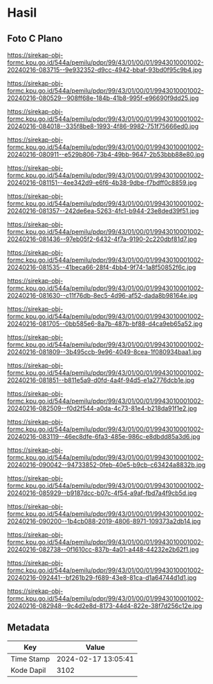 # Hasil

## Foto C Plano

https://sirekap-obj-formc.kpu.go.id/544a/pemilu/pdpr/99/43/01/00/01/9943010001002-20240216-083715--9e932352-d9cc-4942-bbaf-93bd0f95c9b4.jpg

https://sirekap-obj-formc.kpu.go.id/544a/pemilu/pdpr/99/43/01/00/01/9943010001002-20240216-080529--908ff68e-184b-41b8-995f-e96690f9dd25.jpg

https://sirekap-obj-formc.kpu.go.id/544a/pemilu/pdpr/99/43/01/00/01/9943010001002-20240216-084018--335f8be8-1993-4f86-9982-751f75666ed0.jpg

https://sirekap-obj-formc.kpu.go.id/544a/pemilu/pdpr/99/43/01/00/01/9943010001002-20240216-080911--e529b806-73b4-49bb-9647-2b53bbb88e80.jpg

https://sirekap-obj-formc.kpu.go.id/544a/pemilu/pdpr/99/43/01/00/01/9943010001002-20240216-081151--4ee342d9-e6f6-4b38-9dbe-f7bdff0c8859.jpg

https://sirekap-obj-formc.kpu.go.id/544a/pemilu/pdpr/99/43/01/00/01/9943010001002-20240216-081357--242de6ea-5263-4fc1-b944-23e8ded39f51.jpg

https://sirekap-obj-formc.kpu.go.id/544a/pemilu/pdpr/99/43/01/00/01/9943010001002-20240216-081436--97eb05f2-6432-4f7a-9190-2c220dbf81d7.jpg

https://sirekap-obj-formc.kpu.go.id/544a/pemilu/pdpr/99/43/01/00/01/9943010001002-20240216-081535--41beca66-28f4-4bb4-9f74-1a8f50852f6c.jpg

https://sirekap-obj-formc.kpu.go.id/544a/pemilu/pdpr/99/43/01/00/01/9943010001002-20240216-081630--c11f76db-8ec5-4d96-af52-dada8b98164e.jpg

https://sirekap-obj-formc.kpu.go.id/544a/pemilu/pdpr/99/43/01/00/01/9943010001002-20240216-081705--0bb585e6-8a7b-487b-bf88-d4ca9eb65a52.jpg

https://sirekap-obj-formc.kpu.go.id/544a/pemilu/pdpr/99/43/01/00/01/9943010001002-20240216-081809--3b495ccb-9e96-4049-8cea-1f080934baa1.jpg

https://sirekap-obj-formc.kpu.go.id/544a/pemilu/pdpr/99/43/01/00/01/9943010001002-20240216-081851--b811e5a9-d0fd-4a4f-94d5-e1a2776dcb1e.jpg

https://sirekap-obj-formc.kpu.go.id/544a/pemilu/pdpr/99/43/01/00/01/9943010001002-20240216-082509--f0d2f544-a0da-4c73-81e4-b218da91f1e2.jpg

https://sirekap-obj-formc.kpu.go.id/544a/pemilu/pdpr/99/43/01/00/01/9943010001002-20240216-083119--46ec8dfe-6fa3-485e-986c-e8dbdd85a3d6.jpg

https://sirekap-obj-formc.kpu.go.id/544a/pemilu/pdpr/99/43/01/00/01/9943010001002-20240216-090042--94733852-0feb-40e5-b9cb-c63424a8832b.jpg

https://sirekap-obj-formc.kpu.go.id/544a/pemilu/pdpr/99/43/01/00/01/9943010001002-20240216-085929--b9187dcc-b07c-4f54-a9af-fbd7a4f9cb5d.jpg

https://sirekap-obj-formc.kpu.go.id/544a/pemilu/pdpr/99/43/01/00/01/9943010001002-20240216-090200--1b4cb088-2019-4806-8971-109373a2db14.jpg

https://sirekap-obj-formc.kpu.go.id/544a/pemilu/pdpr/99/43/01/00/01/9943010001002-20240216-082738--0f1610cc-837b-4a01-a448-44232e2b62f1.jpg

https://sirekap-obj-formc.kpu.go.id/544a/pemilu/pdpr/99/43/01/00/01/9943010001002-20240216-092441--bf261b29-f689-43e8-81ca-d1a64744d1d1.jpg

https://sirekap-obj-formc.kpu.go.id/544a/pemilu/pdpr/99/43/01/00/01/9943010001002-20240216-082948--9c4d2e8d-8173-44d4-822e-38f7d256c12e.jpg


## Metadata

| Key        | Value               |
| ---------- | ------------------- |
| Time Stamp | 2024-02-17 13:05:41 |
| Kode Dapil | 3102                |



